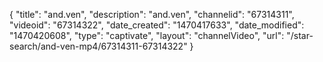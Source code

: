 {
    "title": "and.ven",
    "description": "and.ven",
    "channelid": "67314311",
    "videoid": "67314322",
    "date_created": "1470417633",
    "date_modified": "1470420608",
    "type": "captivate",
    "layout": "channelVideo",
    "url": "\/star-search\/and-ven-mp4\/67314311-67314322"
}